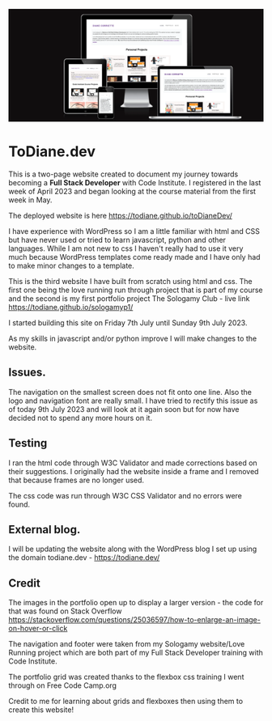 ![Image of toDianeDev](assets/images/port-toDianeDev.webp)

# ToDiane.dev

This is a two-page website created to document my journey towards becoming a **Full Stack Developer** with Code Institute. I registered in the last week of April 2023 and began looking at the course material from the first week in May.

The deployed website is here <https://todiane.github.io/toDianeDev/>

I have experience with WordPress so I am a little familiar with html and CSS but have never used or tried to learn javascript, python and other languages. While I am not new to css I haven't really had to use it very much because WordPress templates come ready made and I have only had to make minor changes to a template. 

This is the third website I have built from scratch using html and css. The first one being the love running run through project that is part of my course and the second is my first portfolio project The Sologamy Club - live link <https://todiane.github.io/sologamyp1/>

I started building this site on Friday 7th July until Sunday 9th July 2023. 


As my skills in javascript and/or python improve I will make changes to the website. 

## Issues.

The navigation on the smallest screen does not fit onto one line. Also the logo and navigation font are really small. I have tried to rectify this issue as of today 9th July 2023 and will look at it again soon but for now have decided not to spend any more hours on it.

## Testing

I ran the html code through W3C Validator and made corrections based on their suggestions. I originally had the website inside a frame and I removed that because frames are no longer used.

The css code was run through W3C CSS Validator and no errors were found.


## External blog.

I will be updating the website along with the WordPress blog I set up using the domain todiane.dev - <https://todiane.dev/>

## Credit

The images in the portfolio open up to display a larger version - the code for that was found on Stack Overflow
https://stackoverflow.com/questions/25036597/how-to-enlarge-an-image-on-hover-or-click

The navigation and footer were taken from my Sologamy website/Love Running project which are both part of my Full Stack Developer training with Code Institute.

The portfolio grid was created thanks to the flexbox css training I went through on Free Code Camp.org

Credit to me for learning about grids and flexboxes then using them to create this website!

